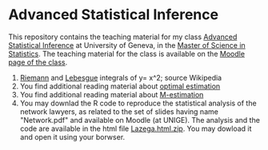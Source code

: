 # Advanced Statistical Inference

This repository contains the teaching material for my class [Advanced Statistical Inference](https://wwwi.unige.ch/cursus/programme-des-cours/web/teachings/details/2020-S403109?year=2020) at University of Geneva, in the [Master of Science in Statistics](https://www.unige.ch/gsem/en/programs/masters/statistics/). The teaching material for the class is available on the [Moodle page of the class](https://moodle.unige.ch).



1. [Riemann](https://github.com/dvdlvc/Advanced-Statistical-Inference/blob/main/Riemann_Integration_Lower_Sums.gif) and [Lebesgue](https://github.com/dvdlvc/Advanced-Statistical-Inference/blob/main/Lebesgue_Integration_and_Lower_Sums.gif) integrals of y= x^2; source Wikipedia
2.  You find additional reading material about [optimal estimation](https://github.com/dvdlvc/Advanced-Statistical-Inference/blob/main/OptimalEstim_Additional_Material.zip) 
3. You find additional reading material about [M-estimation](https://github.com/dvdlvc/Advanced-Statistical-Inference/blob/main/M_estim_AdditionalExample.zip)  
4. You may downlad the R code to reproduce the statistical analysis of the network lawyers, as related to the set of slides having name "Network.pdf" and available on Moodle (at UNIGE). The analysis and the code are available in the html file [Lazega.html.zip](https://github.com/dvdlvc/Advanced-Statistical-Inference/blob/main/Lazega.html.zip). You may dowload it and open it using your borwser. 


 
